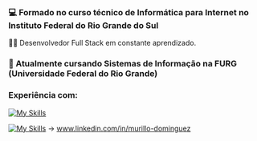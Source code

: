 ### 💻 Formado no curso técnico de Informática para Internet no Instituto Federal do Rio Grande do Sul
👨‍💻 Desenvolvedor Full Stack em constante aprendizado.


### 🌱 Atualmente cursando Sistemas de Informação na FURG (Universidade Federal do Rio Grande)

### Experiência com:
[![My Skills](https://skillicons.dev/icons?i=js,php,py,nodejs,html,css,postgresql,mysql,photoshop)](https://skillicons.dev)

[![My Skills](https://skillicons.dev/icons?i=linkedin)](https://skillicons.dev) -> www.linkedin.com/in/murillo-dominguez
<!--
**murillodominguez/murillodominguez** is a ✨ _special_ ✨ repository because its `README.md` (this file) appears on your GitHub profile.

Here are some ideas to get you started:

- 🔭 I’m currently working on ...
- 🌱 I’m currently learning ...
- 👯 I’m looking to collaborate on ...
- 🤔 I’m looking for help with ...
- 💬 Ask me about ...
- 📫 How to reach me: ...
- 😄 Pronouns: ...
- ⚡ Fun fact: ...
-->
